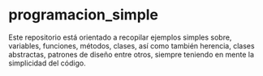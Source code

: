 # programacion_simple
Este repositorio está orientado a recopilar ejemplos simples sobre, variables, funciones, métodos, clases, así como también herencia, clases abstractas, patrones de diseño entre otros, siempre  teniendo en mente la simplicidad del código.
